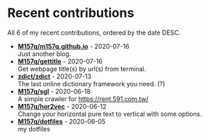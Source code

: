 # Recent contributions

All <!-- recent_contributions_count starts -->6<!-- recent_contributions_count ends --> of my recent contributions, ordered by the date DESC.

<!-- recent_contributions starts -->
* **[M157q/m157q.github.io](https://github.com/M157q/m157q.github.io)** - 2020-07-16
<br>Just another blog.
* **[M157q/gettitle](https://github.com/M157q/gettitle)** - 2020-07-16
<br>Get webpage title(s) by url(s) from terminal.
* **[zdict/zdict](https://github.com/zdict/zdict)** - 2020-07-13
<br>The last online dictionary framework you need. (?)
* **[M157q/sgl](https://github.com/M157q/sgl)** - 2020-06-18
<br>A simple crawler for https://rent.591.com.tw/
* **[M157q/hor2vec](https://github.com/M157q/hor2vec)** - 2020-06-12
<br>Change your horizontal pure text to vertical with some options.
* **[M157q/dotfiles](https://github.com/M157q/dotfiles)** - 2020-06-05
<br>my dotfiles
<!-- recent_contributions ends -->

